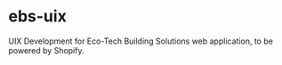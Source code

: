 # ebs-uix
UIX Development for Eco-Tech Building Solutions web application, to be powered by Shopify.
